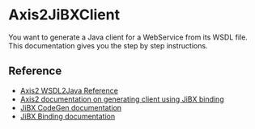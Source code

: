 # Axis2JiBXClient
You want to generate a Java client for a WebService from its WSDL file. This documentation gives you the step by step instructions.
 





## Reference
* [Axis2 WSDL2Java Reference](https://axis.apache.org/axis2/java/core/docs/reference.html)
* [Axis2 documentation on generating client using JiBX binding](http://axis.apache.org/axis2/java/core/docs/userguide-creatingclients-jibx.html)
* [JiBX CodeGen documentation](http://jibx.sourceforge.net/fromschema/codegen.html)
* [JiBX Binding documentation](http://jibx.sourceforge.net/bindcomp.html)